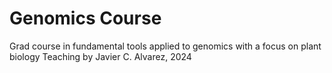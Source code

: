 # Genomics Course
Grad course in fundamental tools applied to genomics with a focus on plant biology
Teaching by Javier C. Alvarez,  2024
